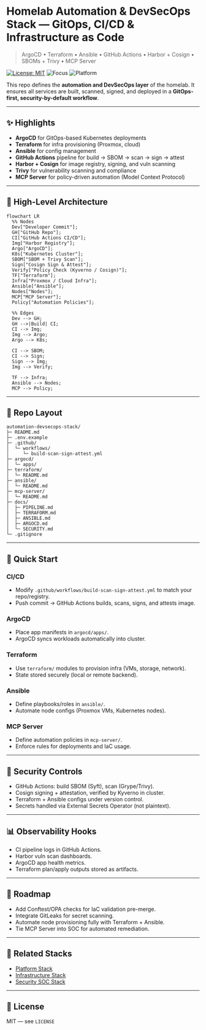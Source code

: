 # Homelab Automation & DevSecOps Stack — GitOps, CI/CD & Infrastructure as Code

> ArgoCD • Terraform • Ansible • GitHub Actions • Harbor + Cosign • SBOMs + Trivy • MCP Server

[![License: MIT](https://img.shields.io/badge/License-MIT-green.svg)](#license)
![Focus](https://img.shields.io/badge/Focus-Automation,_CI/CD,_DevSecOps-blue)
![Platform](https://img.shields.io/badge/Platform-Kubernetes,_IaC,_Pipelines-orange)

This repo defines the **automation and DevSecOps layer** of the homelab. It ensures all services are built, scanned, signed, and deployed in a **GitOps-first, security-by-default workflow**.

---

## ✨ Highlights
- **ArgoCD** for GitOps-based Kubernetes deployments
- **Terraform** for infra provisioning (Proxmox, cloud)
- **Ansible** for config management
- **GitHub Actions** pipeline for build → SBOM → scan → sign → attest
- **Harbor + Cosign** for image registry, signing, and vuln scanning
- **Trivy** for vulnerability scanning and compliance
- **MCP Server** for policy-driven automation (Model Context Protocol)

---

## 🧭 High-Level Architecture

```mermaid
flowchart LR
  %% Nodes
  Dev["Developer Commit"];
  GH["GitHub Repo"];
  CI["GitHub Actions CI/CD"];
  Img["Harbor Registry"];
  Argo["ArgoCD"];
  K8s["Kubernetes Cluster"];
  SBOM["SBOM + Trivy Scan"];
  Sign["Cosign Sign & Attest"];
  Verify["Policy Check (Kyverno / Cosign)"];
  TF["Terraform"];
  Infra["Proxmox / Cloud Infra"];
  Ansible["Ansible"];
  Nodes["Nodes"];
  MCP["MCP Server"];
  Policy["Automation Policies"];

  %% Edges
  Dev --> GH;
  GH -->|Build| CI;
  CI --> Img;
  Img --> Argo;
  Argo --> K8s;

  CI --> SBOM;
  CI --> Sign;
  Sign --> Img;
  Img --> Verify;

  TF --> Infra;
  Ansible --> Nodes;
  MCP --> Policy;

```

---

## 📁 Repo Layout
```
automation-devsecops-stack/
├─ README.md
├─ .env.example
├─ .github/
│  └─ workflows/
│     └─ build-scan-sign-attest.yml
├─ argocd/
│  └─ apps/
├─ terraform/
│  └─ README.md
├─ ansible/
│  └─ README.md
├─ mcp-server/
│  └─ README.md
├─ docs/
│  ├─ PIPELINE.md
│  ├─ TERRAFORM.md
│  ├─ ANSIBLE.md
│  ├─ ARGOCD.md
│  └─ SECURITY.md
└─ .gitignore
```

---

## 🚀 Quick Start

### CI/CD
- Modify `.github/workflows/build-scan-sign-attest.yml` to match your repo/registry.
- Push commit → GitHub Actions builds, scans, signs, and attests image.

### ArgoCD
- Place app manifests in `argocd/apps/`.
- ArgoCD syncs workloads automatically into cluster.

### Terraform
- Use `terraform/` modules to provision infra (VMs, storage, network).
- State stored securely (local or remote backend).

### Ansible
- Define playbooks/roles in `ansible/`.
- Automate node configs (Proxmox VMs, Kubernetes nodes).

### MCP Server
- Define automation policies in `mcp-server/`.
- Enforce rules for deployments and IaC usage.

---

## 🔐 Security Controls
- GitHub Actions: build SBOM (Syft), scan (Grype/Trivy).
- Cosign signing + attestation, verified by Kyverno in cluster.
- Terraform + Ansible configs under version control.
- Secrets handled via External Secrets Operator (not plaintext).

---

## 📊 Observability Hooks
- CI pipeline logs in GitHub Actions.
- Harbor vuln scan dashboards.
- ArgoCD app health metrics.
- Terraform plan/apply outputs stored as artifacts.

---

## 📌 Roadmap
- Add Conftest/OPA checks for IaC validation pre-merge.
- Integrate GitLeaks for secret scanning.
- Automate node provisioning fully with Terraform + Ansible.
- Tie MCP Server into SOC for automated remediation.

---

## 🔗 Related Stacks
- [Platform Stack](../homelab-platform-stack)
- [Infrastructure Stack](../homelab-infrastructure-stack)
- [Security SOC Stack](../homelab-security-soc-stack)

---

## 📝 License
MIT — see `LICENSE`
